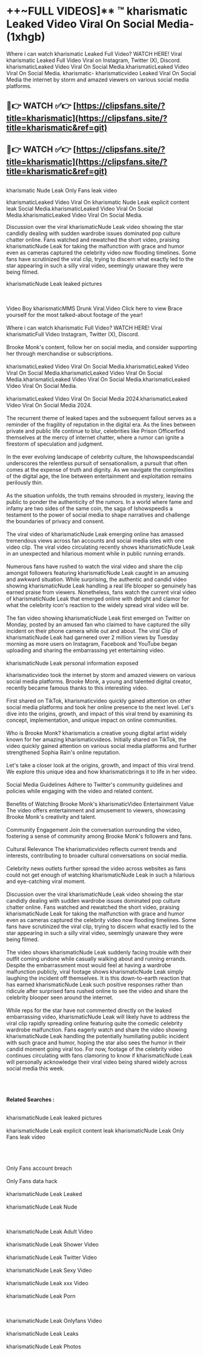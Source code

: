 #  ++~FULL VIDEOS]** ™ kharismatic Leaked Video Viral On Social Media- (1xhgb)

Where i can watch kharismatic Leaked Full Video? WATCH HERE! Viral kharismatic Leaked Full Video Viral on Instagram, Twitter (X), Discord.
kharismaticLeaked Video Viral On Social Media.kharismaticLeaked Video Viral On Social Media.
kharismatic- kharismaticvideo Leaked Viral On Social Media the internet by storm and amazed viewers on various social media platforms.



## 🔴👉 WATCH ✅👉 [https://clipsfans.site/?title=kharismatic](https://clipsfans.site/?title=kharismatic&ref=git)


## 🔴👉 WATCH ✅👉 [https://clipsfans.site/?title=kharismatic](https://clipsfans.site/?title=kharismatic&ref=git)
##


kharismatic Nude Leak Only Fans leak video 


kharismaticLeaked Video Viral On  kharismatic Nude Leak explicit content leak Social Media.kharismaticLeaked Video Viral On Social Media.kharismaticLeaked Video Viral On Social Media.



Discussion over the viral kharismaticNude Leak video showing the star candidly dealing with sudden wardrobe issues dominated pop culture chatter online. Fans watched and rewatched the short video, praising kharismaticNude Leak for taking the malfunction with grace and humor even as cameras captured the celebrity video now flooding timelines. Some fans have scrutinized the viral clip, trying to discern what exactly led to the star appearing in such a silly viral video, seemingly unaware they were being filmed.


kharismaticNude Leak leaked pictures


  <br>

  <br>
Video Boy kharismaticMMS Drunk Viral.Video Click here to view Brace yourself for the most talked-about footage of the year!
<br><br>
Where i can watch kharismatic Full Video? WATCH HERE! Viral kharismaticFull Video Instagram, Twitter (X), Discord.
<br><br>
Brooke Monk's content, follow her on social media, and consider supporting her through merchandise or subscriptions.
<br><br>
kharismaticLeaked Video Viral On Social Media.kharismaticLeaked Video Viral On Social Media.kharismaticLeaked Video Viral On Social Media.kharismaticLeaked Video Viral On Social Media.kharismaticLeaked Video Viral On Social Media.
<br><br>
kharismaticLeaked Video Viral On Social Media 2024.kharismaticLeaked Video Viral On Social Media 2024.
<br><br>
The recurrent theme of leaked tapes and the subsequent fallout serves as a reminder of the fragility of reputation in the digital era. As the lines between private and public life continue to blur, celebrities like Prison Officerfind themselves at the mercy of internet chatter, where a rumor can ignite a firestorm of speculation and judgment.
<br><br>
In the ever evolving landscape of celebrity culture, the Ishowspeedscandal underscores the relentless pursuit of sensationalism, a pursuit that often comes at the expense of truth and dignity. As we navigate the complexities of the digital age, the line between entertainment and exploitation remains perilously thin.
<br><br>
As the situation unfolds, the truth remains shrouded in mystery, leaving the public to ponder the authenticity of the rumors. In a world where fame and infamy are two sides of the same coin, the saga of Ishowspeedis a testament to the power of social media to shape narratives and challenge the boundaries of privacy and consent.
<br><br>
The viral video of kharismaticNude Leak emerging online has amassed tremendous views across fan accounts and social media sites with one video clip. The viral video circulating recently shows kharismaticNude Leak in an unexpected and hilarious moment while in public running errands.
<br><br>
Numerous fans have rushed to watch the viral video and share the clip amongst followers featuring kharismaticNude Leak caught in an amusing and awkward situation. While surprising, the authentic and candid video showing kharismaticNude Leak handling a real life blooper so genuinely has earned praise from viewers. Nonetheless, fans watch the current viral video of kharismaticNude Leak that emerged online with delight and clamor for what the celebrity icon's reaction to the widely spread viral video will be.
<br><br>
The fan video showing kharismaticNude Leak first emerged on Twitter on Monday, posted by an amused fan who claimed to have captured the silly incident on their phone camera while out and about. The viral Clip of kharismaticNude Leak had garnered over 2 million views by Tuesday morning as more users on Instagram, Facebook and YouTube began uploading and sharing the embarrassing yet entertaining video.
<br><br>
kharismaticNude Leak personal information exposed

kharismaticvideo took the internet by storm and amazed viewers on various social media platforms. Brooke Monk, a young and talented digital creator, recently became famous thanks to this interesting video.
<br><br>
First shared on TikTok, kharismaticvideo quickly gained attention on other social media platforms and took her online presence to the next level. Let's dive into the origins, growth, and impact of this viral trend by examining its concept, implementation, and unique impact on online communities.
<br><br>
Who is Brooke Monk? kharismaticis a creative young digital artist widely known for her amazing kharismaticvideos. Initially shared on TikTok, the video quickly gained attention on various social media platforms and further strengthened Sophia Rain's online reputation.
<br><br>
Let's take a closer look at the origins, growth, and impact of this viral trend. We explore this unique idea and how kharismaticbrings it to life in her video.
<br><br>
Social Media Guidelines Adhere to Twitter's community guidelines and policies while engaging with the video and related content.
<br><br>
Benefits of Watching Brooke Monk's kharismaticVideo Entertainment Value The video offers entertainment and amusement to viewers, showcasing Brooke Monk's creativity and talent.
<br><br>
Community Engagement Join the conversation surrounding the video, fostering a sense of community among Brooke Monk's followers and fans.
<br><br>
Cultural Relevance The kharismaticvideo reflects current trends and interests, contributing to broader cultural conversations on social media.
<br><br>
Celebrity news outlets further spread the video across websites as fans could not get enough of watching kharismaticNude Leak in such a hilarious and eye-catching viral moment.
<br><br>
Discussion over the viral kharismaticNude Leak video showing the star candidly dealing with sudden wardrobe issues dominated pop culture chatter online. Fans watched and rewatched the short video, praising kharismaticNude Leak for taking the malfunction with grace and humor even as cameras captured the celebrity video now flooding timelines. Some fans have scrutinized the viral clip, trying to discern what exactly led to the star appearing in such a silly viral video, seemingly unaware they were being filmed.
<br><br>
The video shows kharismaticNude Leak suddenly facing trouble with their outfit coming undone while casually walking about and running errands. Despite the embarrassment most would feel at having a wardrobe malfunction publicly, viral footage shows kharismaticNude Leak simply laughing the incident off themselves. It is this down-to-earth reaction that has earned kharismaticNude Leak such positive responses rather than ridicule after surprised fans rushed online to see the video and share the celebrity blooper seen around the internet.
<br><br>
While reps for the star have not commented directly on the leaked embarrassing video, kharismaticNude Leak will likely have to address the viral clip rapidly spreading online featuring quite the comedic celebrity wardrobe malfunction. Fans eagerly watch and share the video showing kharismaticNude Leak handling the potentially humiliating public incident with such grace and humor, hoping the star also sees the humor in their candid moment going viral too. For now, footage of the celebrity video continues circulating with fans clamoring to know if kharismaticNude Leak will personally acknowledge their viral video being shared widely across social media this week.
<br><br>

<br><br>
<strong>Related Searches :</strong>
<br><br>

kharismaticNude Leak leaked pictures
<br><br>
kharismaticNude Leak explicit content leak
kharismaticNude Leak Only Fans leak video
<br><br>

<br><br>
Only Fans account breach
<br><br>
Only Fans data hack
<br><br>
kharismaticNude Leak Leaked
<br><br>
kharismaticNude Leak Nude

<br><br>
kharismaticNude Leak Adult Video
<br><br>
kharismaticNude Leak Shower Video
<br><br>
kharismaticNude Leak Twitter Video
<br><br>
kharismaticNude Leak Sexy Video
<br><br>
kharismaticNude Leak xxx Video
<br><br>
kharismaticNude Leak Porn

<br><br>
kharismaticNude Leak Onlyfans Video
<br><br>
kharismaticNude Leak Leaks
<br><br>
kharismaticNude Leak Photos